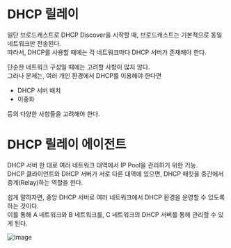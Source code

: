 # DHCP 릴레이

일단 브로드캐스트로 DHCP Discover을 시작할 때, 브로드캐스트는 기본적으로 동일 네트워크만 전송된다.  
따라서, DHCP를 사용할 때에는 각 네트워크마다 DHCP 서버가 존재해야 한다.

단순한 네트워크 구성일 때에는 고려할 사항이 많지 않다.  
그러나 문제는, 여러 개인 환경에서 DHCP를 이용해야 한다면

+ DHCP 서버 배치
+ 이중화

등의 다양한 사항들을 고려해야 한다.

# DHCP 릴레이 에이전트

DHCP 서버 한 대로 여러 네트워크 대역에서 IP Pool을 관리하기 위한 기능.  
DHCP 클라이언트와 DHCP 서버가 서로 다른 대역에 있으면, DHCP 패킷을 중간에서 중계(Relay)하는 역할을 한다.

쉽게 말하자면, 중앙 DHCP 서버로 여러 네트워크에서 DHCP 환경을 운영할 수 있도록 하는 것이다.  
이를 통해 A 네트워크와 B 네트워크를, C 네트워크의 DHCP 서버를 통해 관리할 수 있게 된다.

![image](https://user-images.githubusercontent.com/78713176/224259232-7216200d-eb31-4c95-99d7-a638c1338995.png)
